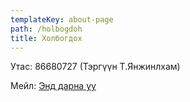 ```yaml
---
templateKey: about-page
path: /holbogdoh
title: Холбогдох
---
```

Утас: [](fasef.com)86680727 (Тэргүүн Т.Янжинлхам)

Мейл: [Энд дарна уу](student_union@ufe.edu.mn)